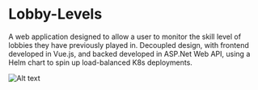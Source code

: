 # Lobby-Levels

A web application designed to allow a user to monitor the skill level of lobbies they have previously played in. Decoupled design, with frontend developed in Vue.js, and backed developed in ASP.Net Web API, using a Helm chart to spin up load-balanced K8s deployments.

![Alt text](https://cdn.discordapp.com/attachments/736185655041851403/831251863252238386/unknown.png "Screenshot")
